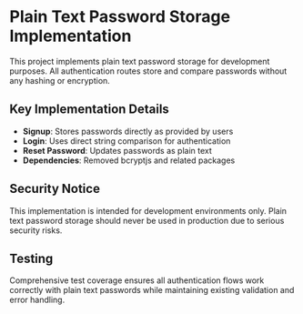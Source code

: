 # Plain Text Password Storage Implementation

This project implements plain text password storage for development purposes. All authentication routes store and compare passwords without any hashing or encryption.

## Key Implementation Details

- **Signup**: Stores passwords directly as provided by users
- **Login**: Uses direct string comparison for authentication  
- **Reset Password**: Updates passwords as plain text
- **Dependencies**: Removed bcryptjs and related packages

## Security Notice

This implementation is intended for development environments only. Plain text password storage should never be used in production due to serious security risks.

## Testing

Comprehensive test coverage ensures all authentication flows work correctly with plain text passwords while maintaining existing validation and error handling.